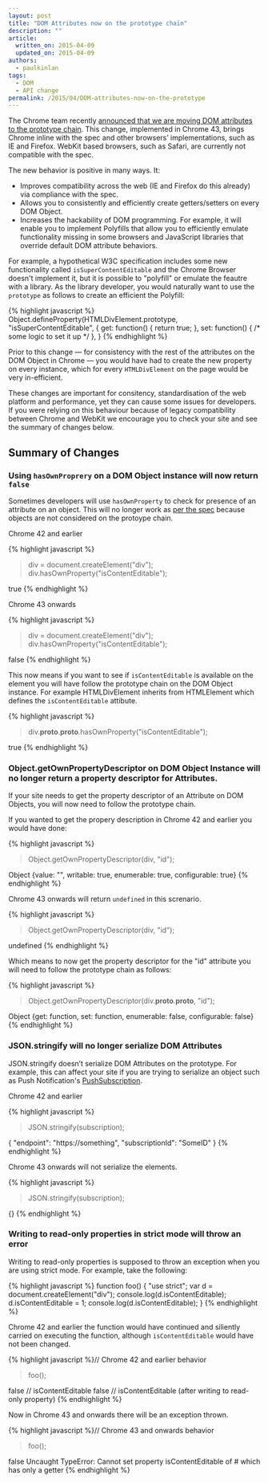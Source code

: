```yaml
---
layout: post
title: "DOM Attributes now on the prototype chain"
description: ""
article:
  written_on: 2015-04-09
  updated_on: 2015-04-09
authors:
  - paulkinlan
tags:
  - DOM
  - API change
permalink: /2015/04/DOM-attributes-now-on-the-prototype
---
```


The Chrome team recently [announced that we are moving DOM attributes to the prototype chain](https://groups.google.com/a/chromium.org/forum/#!topic/blink-dev/H0MGw0jkdn4).  This change, implemented in Chrome 43, brings Chrome inline with the spec and other browsers’ implementations, such as IE and Firefox.  WebKit based browsers, such as Safari, are currently not compatible with the spec. 

The new behavior is positive in many ways. It:

* Improves compatibility across the web (IE and Firefox do this already) via compliance with the spec.
* Allows you to consistently and efficiently create getters/setters on every DOM Object. 
* Increases the hackability of DOM programming. For example, it will enable you to implement Polyfills that allow you to efficiently emulate functionality missing in some browsers and JavaScript libraries that override default DOM attribute behaviors. 

For example, a hypothetical W3C specification includes some new functionality called `isSuperContentEditable` and the Chrome Browser doesn't implement it, but it is possible to "polyfill" or emulate the feautre with a library.  As the library developer, you would naturally want to use the `prototype` as follows to create an efficient the Polyfill:

{% highlight javascript %}
Object.defineProperty(HTMLDivElement.prototype, "isSuperContentEditable", {
  get: function() { return true; },
  set: function() { /* some logic to set it up */ },
}
{% endhighlight %}

Prior to this change &mdash; for consistency with the rest of the attributes on the DOM Object in Chrome &mdash; you would have had to create the new property on every instance, which for every `HTMLDivElement` on the page would be very in-efficient.

These changes are important for consitency, standardisation of the web platform and performance, yet they can cause some issues for developers. If you were relying on this behaviour because of legacy compatibility between Chrome and WebKit we encourage you to check your site and see the summary of changes below.

## Summary of Changes

### Using `hasOwnProprery` on a DOM Object instance will now return `false`

Sometimes developers will use `hasOwnProperty` to check for presence of an attribute on an object.  This will no longer work as [per the spec](http://www.ecma-international.org/ecma-262/5.1/#sec-15.2.4.5) because objects are not considered on the protoype chain.

Chrome 42 and earlier 

{% highlight javascript %}
> div = document.createElement("div");
> div.hasOwnProperty("isContentEditable");

true
{% endhighlight %}

Chrome 43 onwards

{% highlight javascript %}
> div = document.createElement("div");
> div.hasOwnProperty("isContentEditable");

false
{% endhighlight %}

This now means if you want to see if `isContentEditable` is available on the element you will have follow the prototype chain on the DOM Object instance. For example HTMLDivElement inherits from HTMLElement which defines the `isContentEditable` attibute.

{% highlight javascript %}
> div.__proto__.__proto__.hasOwnProperty("isContentEditable");

true
{% endhighlight %}

### Object.getOwnPropertyDescriptor on DOM Object Instance will no longer return a property descriptor for Attributes.

If your site needs to get the property descriptor of an Attribute on DOM Objects, you will now need to follow the prototype chain.

If you wanted to get the propery description in Chrome 42 and earlier you would have done:

{% highlight javascript %}
> Object.getOwnPropertyDescriptor(div, "id");

Object {value: "", writable: true, enumerable: true, configurable: true}
{% endhighlight %}

Chrome 43 onwards will return `undefined` in this screnario.

{% highlight javascript %}
> Object.getOwnPropertyDescriptor(div, "id");

undefined
{% endhighlight %}

Which means to now get the property descriptor for the "id" attribute you will need to follow the prototype chain as follows:

{% highlight javascript %}
> Object.getOwnPropertyDescriptor(div.__proto__.__proto__, "id");

Object {get: function, set: function, enumerable: false, configurable: false}
{% endhighlight %}

### JSON.stringify will no longer serialize DOM Attributes

JSON.stringify doesn’t serialize DOM Attributes on the prototype.  For example, this can affect your site if you are trying to serialize an object such as Push Notification's [PushSubscription](https://w3c.github.io/push-api/#pushsubscription-interface).

Chrome 42 and earlier

{% highlight javascript %}
> JSON.stringify(subscription);

{
  "endpoint": "https://something",
  "subscriptionId": "SomeID"
}
{% endhighlight %}

Chrome 43 onwards will not serialize the elements.

{% highlight javascript %}
> JSON.stringify(subscription);

{}
{% endhighlight %}

### Writing to read-only properties in strict mode will throw an error

Writing to read-only properties is supposed to throw an exception when you are using strict mode. For example, take the following:

{% highlight javascript %}
function foo() {
  "use strict";
  var d = document.createElement("div");
  console.log(d.isContentEditable);
  d.isContentEditable = 1;
  console.log(d.isContentEditable);
}
{% endhighlight %}

Chrome 42 and earlier the function would have continued and siliently carried on executing the function, although `isContentEditable` would have not been changed.

{% highlight javascript %}// Chrome 42 and earlier behavior
> foo();

false // isContentEditable
false // isContentEditable (after writing to read-only property)
{% endhighlight %}

Now in Chrome 43 and onwards there will be an exception thrown.

{% highlight javascript %}// Chrome 43 and onwards behavior
> foo();

false
Uncaught TypeError: Cannot set property isContentEditable of #<HTMLElement> which has only a getter
{% endhighlight %}